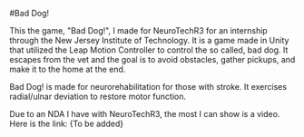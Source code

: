 #Bad Dog!

This the game, "Bad Dog!", I made for NeuroTechR3 for an internship through the New Jersey Institute of Technology. It is a game made in Unity that utilized the Leap Motion Controller to control the so called, bad dog. It escapes from the vet and the goal is to avoid obstacles, gather pickups, and make it to the home at the end.

Bad Dog! is made for neurorehabilitation for those with stroke. It exercises radial/ulnar deviation to restore motor function.

Due to an NDA I have with NeuroTechR3, the most I can show is a video. Here is the link: {To be added}
